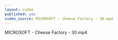 ```yaml
---
layout: video
published: yes
video_source: MICROSOFT - Cheese Factory - 30.mp4
---
```

MICROSOFT - Cheese Factory - 30.mp4
